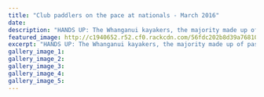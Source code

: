```yaml
---
title: "Club paddlers on the pace at nationals - March 2016"
date: 
description: "HANDS UP: The Whanganui kayakers, the majority made up of past and present WHS students, at Lake Karapiro celebrate their successes; Wanganui Chronicle article on 21/3/16..."
featured_image: http://c1940652.r52.cf0.rackcdn.com/56fdc202b8d39a76810001b6/WU-kayakers-at-Lake-Karapiro-21.3.16.jpg
excerpt: "HANDS UP: The Whanganui kayakers, the majority made up of past and present WHS students, at Lake Karapiro celebrate their successes; Wanganui Chronicle article on 21/3/16..."
gallery_image_1: 
gallery_image_2: 
gallery_image_3: 
gallery_image_4: 
gallery_image_5: 
---
```

